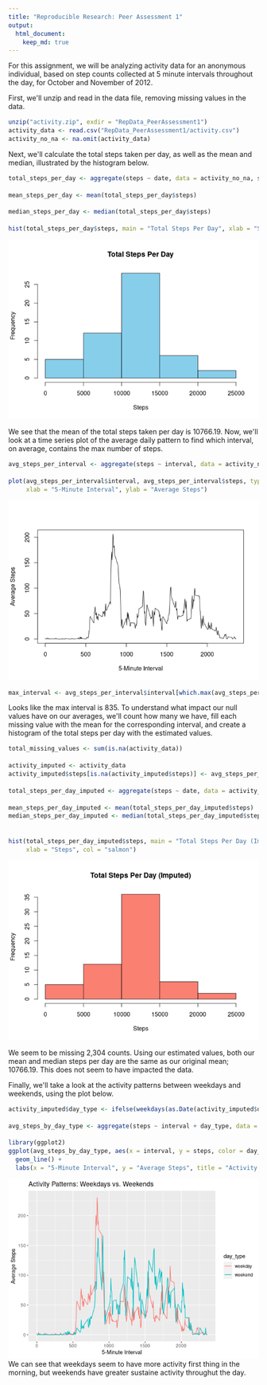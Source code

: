 ```yaml
---
title: "Reproducible Research: Peer Assessment 1"
output: 
  html_document:
    keep_md: true
---
```


For this assignment, we will be analyzing activity data for an anonymous individual, based on step counts collected at 5 minute intervals throughout the day, for October and November of 2012. 

First, we'll unzip and read in the data file, removing missing values in the data.


```r
unzip("activity.zip", exdir = "RepData_PeerAssessment1")
activity_data <- read.csv("RepData_PeerAssessment1/activity.csv")
activity_no_na <- na.omit(activity_data)
```

Next, we'll calculate the total steps taken per day, as well as the mean and median, illustrated by the histogram below.


```r
total_steps_per_day <- aggregate(steps ~ date, data = activity_no_na, sum)

mean_steps_per_day <- mean(total_steps_per_day$steps)

median_steps_per_day <- median(total_steps_per_day$steps)

hist(total_steps_per_day$steps, main = "Total Steps Per Day", xlab = "Steps", col = "skyblue")
```

![](PA1_template_files/figure-html/unnamed-chunk-2-1.png)<!-- -->

We see that the mean of the total steps taken per day is 10766.19.
Now, we'll look at a time series plot of the average daily pattern to find which interval, on average, contains the max number of steps.


```r
avg_steps_per_interval <- aggregate(steps ~ interval, data = activity_no_na, mean)

plot(avg_steps_per_interval$interval, avg_steps_per_interval$steps, type = "l",
     xlab = "5-Minute Interval", ylab = "Average Steps")
```

![](PA1_template_files/figure-html/unnamed-chunk-3-1.png)<!-- -->

```r
max_interval <- avg_steps_per_interval$interval[which.max(avg_steps_per_interval$steps)]
```

Looks like the max interval is 835.  To understand what impact our null values have on our averages, we'll count how many we have,  fill each  missing value with the mean for the corresponding interval, and create a histogram of the total steps per day with the estimated values.


```r
total_missing_values <- sum(is.na(activity_data))

activity_imputed <- activity_data
activity_imputed$steps[is.na(activity_imputed$steps)] <- avg_steps_per_interval$steps

total_steps_per_day_imputed <- aggregate(steps ~ date, data = activity_imputed, sum)

mean_steps_per_day_imputed <- mean(total_steps_per_day_imputed$steps)
median_steps_per_day_imputed <- median(total_steps_per_day_imputed$steps)


hist(total_steps_per_day_imputed$steps, main = "Total Steps Per Day (Imputed)",
     xlab = "Steps", col = "salmon")
```

![](PA1_template_files/figure-html/unnamed-chunk-4-1.png)<!-- -->

We seem to be missing 2,304 counts.  Using our estimated values, both our mean and median steps per day are the same as our original mean; 10766.19. This does not seem to have impacted the data.

Finally, we'll take a look at the activity patterns between weekdays and weekends, using the plot below. 


```r
activity_imputed$day_type <- ifelse(weekdays(as.Date(activity_imputed$date)) %in% c("Saturday", "Sunday"), "weekend", "weekday")

avg_steps_by_day_type <- aggregate(steps ~ interval + day_type, data = activity_imputed, mean)

library(ggplot2)
ggplot(avg_steps_by_day_type, aes(x = interval, y = steps, color = day_type)) +
  geom_line() +
  labs(x = "5-Minute Interval", y = "Average Steps", title = "Activity Patterns: Weekdays vs. Weekends")
```

![](PA1_template_files/figure-html/unnamed-chunk-5-1.png)<!-- -->
We can see that weekdays seem to have more activity first thing in the morning, but weekends have greater sustaine activity throughut the day. 


